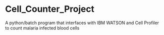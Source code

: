 # Cell_Counter_Project
A python/batch program that interfaces with IBM WATSON and Cell Profiler to count malaria infected blood cells
